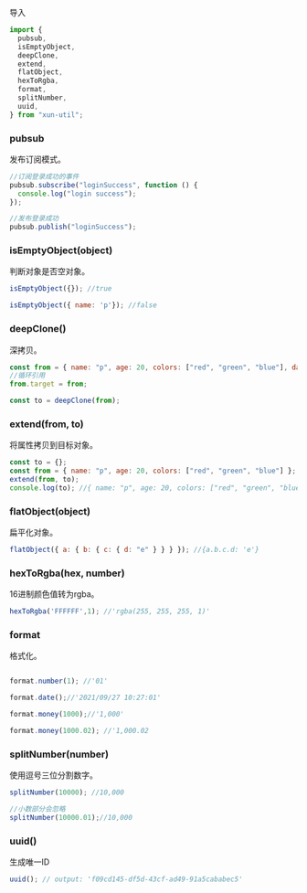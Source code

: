 导入

```javascript
import {
  pubsub,
  isEmptyObject,
  deepClone,
  extend,
  flatObject,
  hexToRgba,
  format,
  splitNumber,
  uuid,
} from "xun-util";
```

### pubsub

发布订阅模式。

```javascript
//订阅登录成功的事件
pubsub.subscribe("loginSuccess", function () {
  console.log("login success");
});

//发布登录成功
pubsub.publish("loginSuccess");
```

### isEmptyObject(object)

判断对象是否空对象。

```javascript
isEmptyObject({}); //true

isEmptyObject({ name: 'p'}); //false
```

### deepClone()

深拷贝。

```javascript
const from = { name: "p", age: 20, colors: ["red", "green", "blue"], date: new Date(), numberReg: /\d+/ };
//循环引用
from.target = from;

const to = deepClone(from);
```

### extend(from, to)

将属性拷贝到目标对象。

```javascript
const to = {};
const from = { name: "p", age: 20, colors: ["red", "green", "blue"] };
extend(from, to);
console.log(to); //{ name: "p", age: 20, colors: ["red", "green", "blue"] }
```

### flatObject(object)

扁平化对象。

```javascript
flatObject({ a: { b: { c: { d: "e" } } } }); //{a.b.c.d: 'e'}
```

### hexToRgba(hex, number)

16进制颜色值转为rgba。

```javascript
hexToRgba('FFFFFF',1); //'rgba(255, 255, 255, 1)'
```

### format

格式化。

```javascript

format.number(1); //'01'

format.date();//'2021/09/27 10:27:01'

format.money(1000);//'1,000'

format.money(1000.02); //'1,000.02
```

### splitNumber(number)

使用逗号三位分割数字。

```javascript
splitNumber(10000); //10,000

//小数部分会忽略
splitNumber(10000.01);//10,000
```

### uuid()

生成唯一ID

```javascript
uuid(); // output: 'f09cd145-df5d-43cf-ad49-91a5cababec5'
```